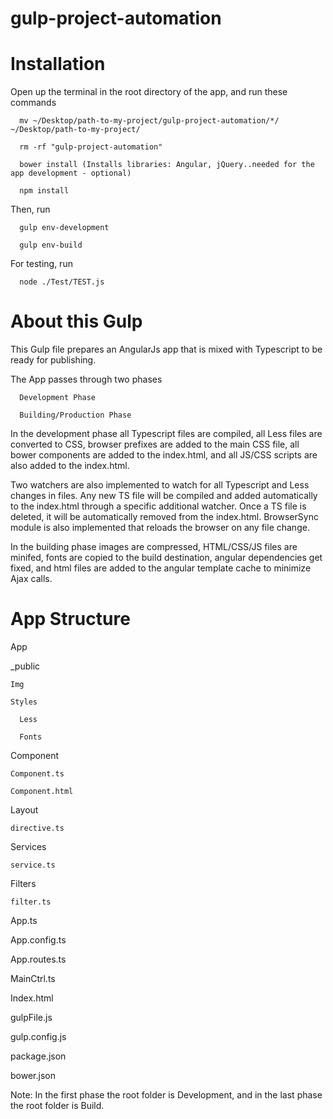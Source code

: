 # gulp-project-automation

# Installation

  Open up the terminal in the root directory of the app, and run these commands
  
      mv ~/Desktop/path-to-my-project/gulp-project-automation/*/  ~/Desktop/path-to-my-project/

      rm -rf "gulp-project-automation"
  
      bower install (Installs libraries: Angular, jQuery..needed for the app development - optional)
    
      npm install
    
  Then, run 

      gulp env-development

      gulp env-build
      
  For testing, run

      node ./Test/TEST.js 
    
    
# About this Gulp

  This Gulp file prepares an AngularJs app that is mixed with Typescript to be ready for publishing. 
    
  The App passes through two phases
    
      Development Phase
        
      Building/Production Phase

  In the development phase all Typescript files are compiled, all Less files are converted to CSS, 
  browser prefixes are added to the main CSS file, all bower components are added to the index.html, 
  and all JS/CSS scripts are also added to the index.html. 

  Two watchers are also implemented to watch for all Typescript and Less changes in files. 
  Any new TS file will be compiled and added automatically to the index.html through a specific 
  additional watcher. Once a TS file is deleted, it will be automatically removed from the index.html. 
  BrowserSync module is also implemented that reloads the browser on any file change.
    
  In the building phase images are compressed, HTML/CSS/JS files are minifed, fonts are copied to the 
  build destination, angular dependencies get fixed, and html files are added to the angular template 
  cache to minimize Ajax calls.


# App Structure

 App
 
  _public
  
    Img
    
    Styles
    
      Less
      
      Fonts
      
  Component
  
    Component.ts
    
    Component.html
    
  Layout
  
    directive.ts
    
  Services
  
    service.ts
    
  Filters
  
    filter.ts
    
  App.ts
  
  App.config.ts
  
  App.routes.ts
  
  MainCtrl.ts
  
  Index.html
  
  gulpFile.js
  
  gulp.config.js
  
  package.json
  
  bower.json
  
  
  
Note: In the first phase the root folder is Development, and in the last phase the root folder is Build.